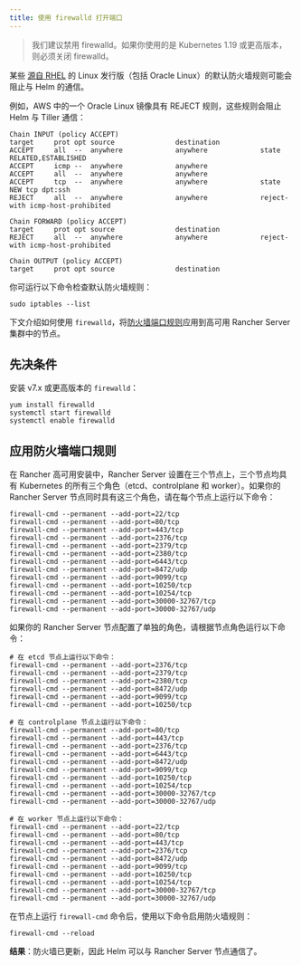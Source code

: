 ```yaml
---
title: 使用 firewalld 打开端口
---
```


> 我们建议禁用 firewalld。如果你使用的是 Kubernetes 1.19 或更高版本，则必须关闭 firewalld。

某些 [源自 RHEL](https://en.wikipedia.org/wiki/Red_Hat_Enterprise_Linux#Rebuilds) 的 Linux 发行版（包括 Oracle Linux）的默认防火墙规则可能会阻止与 Helm 的通信。

例如，AWS 中的一个 Oracle Linux 镜像具有 REJECT 规则，这些规则会阻止 Helm 与 Tiller 通信：

```
Chain INPUT (policy ACCEPT)
target     prot opt source               destination
ACCEPT     all  --  anywhere             anywhere             state RELATED,ESTABLISHED
ACCEPT     icmp --  anywhere             anywhere
ACCEPT     all  --  anywhere             anywhere
ACCEPT     tcp  --  anywhere             anywhere             state NEW tcp dpt:ssh
REJECT     all  --  anywhere             anywhere             reject-with icmp-host-prohibited

Chain FORWARD (policy ACCEPT)
target     prot opt source               destination
REJECT     all  --  anywhere             anywhere             reject-with icmp-host-prohibited

Chain OUTPUT (policy ACCEPT)
target     prot opt source               destination
```

你可运行以下命令检查默认防火墙规则：

```
sudo iptables --list
```

下文介绍如何使用 `firewalld`，将[防火墙端口规则](../installation-and-upgrade/requirements/requirements.md#端口要求)应用到高可用 Rancher Server 集群中的节点。

## 先决条件

安装 v7.x 或更高版本的 `firewalld`：

```
yum install firewalld
systemctl start firewalld
systemctl enable firewalld
```

## 应用防火墙端口规则

在 Rancher 高可用安装中，Rancher Server 设置在三个节点上，三个节点均具有 Kubernetes 的所有三个角色（etcd、controlplane 和 worker）。如果你的 Rancher Server 节点同时具有这三个角色，请在每个节点上运行以下命令：

```
firewall-cmd --permanent --add-port=22/tcp
firewall-cmd --permanent --add-port=80/tcp
firewall-cmd --permanent --add-port=443/tcp
firewall-cmd --permanent --add-port=2376/tcp
firewall-cmd --permanent --add-port=2379/tcp
firewall-cmd --permanent --add-port=2380/tcp
firewall-cmd --permanent --add-port=6443/tcp
firewall-cmd --permanent --add-port=8472/udp
firewall-cmd --permanent --add-port=9099/tcp
firewall-cmd --permanent --add-port=10250/tcp
firewall-cmd --permanent --add-port=10254/tcp
firewall-cmd --permanent --add-port=30000-32767/tcp
firewall-cmd --permanent --add-port=30000-32767/udp
```
如果你的 Rancher Server 节点配置了单独的角色，请根据节点角色运行以下命令：

```
# 在 etcd 节点上运行以下命令：
firewall-cmd --permanent --add-port=2376/tcp
firewall-cmd --permanent --add-port=2379/tcp
firewall-cmd --permanent --add-port=2380/tcp
firewall-cmd --permanent --add-port=8472/udp
firewall-cmd --permanent --add-port=9099/tcp
firewall-cmd --permanent --add-port=10250/tcp

# 在 controlplane 节点上运行以下命令：
firewall-cmd --permanent --add-port=80/tcp
firewall-cmd --permanent --add-port=443/tcp
firewall-cmd --permanent --add-port=2376/tcp
firewall-cmd --permanent --add-port=6443/tcp
firewall-cmd --permanent --add-port=8472/udp
firewall-cmd --permanent --add-port=9099/tcp
firewall-cmd --permanent --add-port=10250/tcp
firewall-cmd --permanent --add-port=10254/tcp
firewall-cmd --permanent --add-port=30000-32767/tcp
firewall-cmd --permanent --add-port=30000-32767/udp

# 在 worker 节点上运行以下命令：
firewall-cmd --permanent --add-port=22/tcp
firewall-cmd --permanent --add-port=80/tcp
firewall-cmd --permanent --add-port=443/tcp
firewall-cmd --permanent --add-port=2376/tcp
firewall-cmd --permanent --add-port=8472/udp
firewall-cmd --permanent --add-port=9099/tcp
firewall-cmd --permanent --add-port=10250/tcp
firewall-cmd --permanent --add-port=10254/tcp
firewall-cmd --permanent --add-port=30000-32767/tcp
firewall-cmd --permanent --add-port=30000-32767/udp
```

在节点上运行 `firewall-cmd` 命令后，使用以下命令启用防火墙规则：

```
firewall-cmd --reload
```

**结果**：防火墙已更新，因此 Helm 可以与 Rancher Server 节点通信了。
